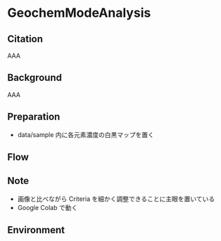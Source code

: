 # GeochemModeAnalysis

## Citation
AAA

## Background
AAA

## Preparation
- data/sample 内に各元素濃度の白黒マップを置く

## Flow


## Note
- 画像と比べながら Criteria を細かく調整できることに主眼を置いている
- Google Colab で動く

## Environment
